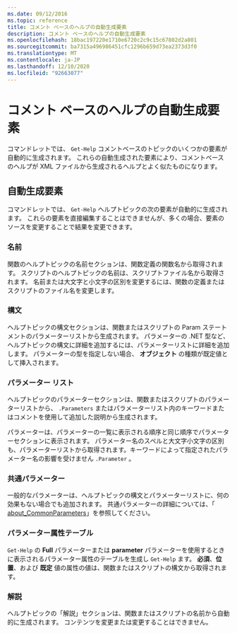 ```yaml
---
ms.date: 09/12/2016
ms.topic: reference
title: コメント ベースのヘルプの自動生成要素
description: コメント ベースのヘルプの自動生成要素
ms.openlocfilehash: 18bac197220e1710e6720c2c9c15c67802d2a801
ms.sourcegitcommit: ba7315a496986451cfc1296b659d73ea2373d3f0
ms.translationtype: MT
ms.contentlocale: ja-JP
ms.lasthandoff: 12/10/2020
ms.locfileid: "92663077"
---
```

# <a name="autogenerated-elements-of-comment-based-help"></a>コメント ベースのヘルプの自動生成要素

コマンドレットでは、 `Get-Help` コメントベースのトピックのいくつかの要素が自動的に生成されます。 これらの自動生成された要素により、コメントベースのヘルプが XML ファイルから生成されるヘルプとよく似たものになります。

## <a name="autogenerated-elements"></a>自動生成要素

コマンドレットでは、 `Get-Help` ヘルプトピックの次の要素が自動的に生成されます。 これらの要素を直接編集することはできませんが、多くの場合、要素のソースを変更することで結果を変更できます。

### <a name="name"></a>名前

関数のヘルプトピックの名前セクションは、関数定義の関数名から取得されます。 スクリプトのヘルプトピックの名前は、スクリプトファイル名から取得されます。 名前または大文字と小文字の区別を変更するには、関数の定義またはスクリプトのファイル名を変更します。

### <a name="syntax"></a>構文

ヘルプトピックの構文セクションは、関数またはスクリプトの Param ステートメントのパラメーターリストから生成されます。 パラメーターの .NET 型など、ヘルプトピックの構文に詳細を追加するには、パラメーターリストに詳細を追加します。 パラメーターの型を指定しない場合、 **オブジェクト** の種類が既定値として挿入されます。

### <a name="parameter-list"></a>パラメーター リスト

ヘルプトピックのパラメーターセクションは、関数またはスクリプトのパラメーターリストから、 `.Parameters` またはパラメーターリスト内のキーワードまたはコメントを使用して追加した説明から生成されます。

パラメーターは、パラメーターの一覧に表示される順序と同じ順序でパラメーターセクションに表示されます。 パラメーター名のスペルと大文字小文字の区別も、パラメーターリストから取得されます。キーワードによって指定されたパラメーター名の影響を受けません `.Parameter` 。

### <a name="common-parameters"></a>共通パラメーター

一般的なパラメーターは、ヘルプトピックの構文とパラメーターリストに、何の効果もない場合でも追加されます。 共通パラメーターの詳細については、「 [about_CommonParameters](/powershell/module/microsoft.powershell.core/about/about_commonparameters)」を参照してください。

### <a name="parameter-attribute-table"></a>パラメーター属性テーブル

`Get-Help` の **Full** パラメーターまたは **parameter** パラメーターを使用するときに表示されるパラメーター属性のテーブルを生成し `Get-Help` ます。 **必須**、**位置**、および **既定** 値の属性の値は、関数またはスクリプトの構文から取得されます。

### <a name="remarks"></a>解説

ヘルプトピックの「解説」セクションは、関数またはスクリプトの名前から自動的に生成されます。
コンテンツを変更または変更することはできません。

